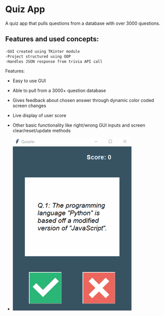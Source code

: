 # Quiz App
A quiz app that pulls questions from a database with over 3000 questions.

## Features and used concepts:

    -GUI created using TKinter module
    -Project structured using OOP
    -Handles JSON response from trivia API call

Features:
- Easy to use GUI
- Able to pull from a 3000+ question database
- Gives feedback about chosen answer through dynamic color coded screen changes
- Live display of user score
- Other basic functionality like right/wrong GUI inputs and screen clear/reset/update methods 

- ![](https://github.com/tudorobretin/Quiz-Game-GUI/blob/master/quiz.gif)


        